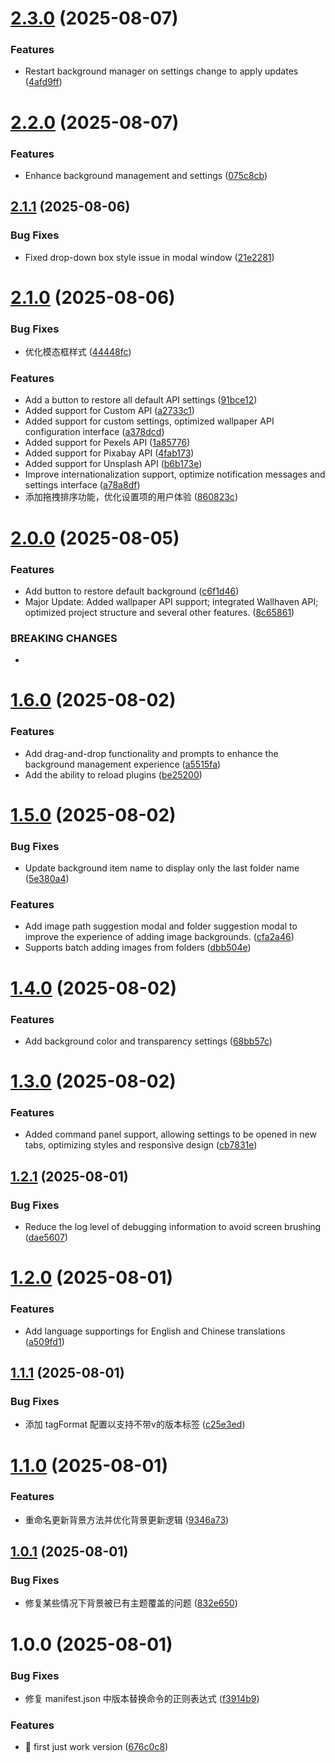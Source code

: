 # [2.3.0](https://github.com/sean2077/obsidian-dynamic-theme-background/compare/2.2.0...2.3.0) (2025-08-07)


### Features

* Restart background manager on settings change to apply updates ([4afd9ff](https://github.com/sean2077/obsidian-dynamic-theme-background/commit/4afd9ff9f2aef4c30b2f919c8638dc6b1e2d2c1a))

# [2.2.0](https://github.com/sean2077/obsidian-dynamic-theme-background/compare/2.1.1...2.2.0) (2025-08-07)


### Features

* Enhance background management and settings ([075c8cb](https://github.com/sean2077/obsidian-dynamic-theme-background/commit/075c8cbdc835cb8541276c6236e2b6f1423d6dda))

## [2.1.1](https://github.com/sean2077/obsidian-dynamic-theme-background/compare/2.1.0...2.1.1) (2025-08-06)


### Bug Fixes

* Fixed drop-down box style issue in modal window ([21e2281](https://github.com/sean2077/obsidian-dynamic-theme-background/commit/21e2281b192ccb920dca12f9e7d422e246301dc4))

# [2.1.0](https://github.com/sean2077/obsidian-dynamic-theme-background/compare/2.0.0...2.1.0) (2025-08-06)


### Bug Fixes

* 优化模态框样式 ([44448fc](https://github.com/sean2077/obsidian-dynamic-theme-background/commit/44448fcfe132cc121848ff8c0b5237b29e88aeaa))


### Features

* Add a button to restore all default API settings ([91bce12](https://github.com/sean2077/obsidian-dynamic-theme-background/commit/91bce12c06832a08da67b6ef40586105ee22b295))
* Added support for Custom API ([a2733c1](https://github.com/sean2077/obsidian-dynamic-theme-background/commit/a2733c18bc91253358238e15b765a5a00b92cc35))
* Added support for custom settings, optimized wallpaper API configuration interface ([a378dcd](https://github.com/sean2077/obsidian-dynamic-theme-background/commit/a378dcd9ae23f1928e9b2f12a13e9826571a5213))
* Added support for Pexels API ([1a85776](https://github.com/sean2077/obsidian-dynamic-theme-background/commit/1a85776500dbffb1fc182c101bc7957307de209d))
* Added support for Pixabay API ([4fab173](https://github.com/sean2077/obsidian-dynamic-theme-background/commit/4fab17329c753b563c4cd31a5020c30742e2b982))
* Added support for Unsplash API ([b6b173e](https://github.com/sean2077/obsidian-dynamic-theme-background/commit/b6b173e7dee7531bda8308434f76a94c61c75676))
* Improve internationalization support, optimize notification messages and settings interface ([a78a8df](https://github.com/sean2077/obsidian-dynamic-theme-background/commit/a78a8dfb8806c29ab8d3f829a19f5830c11e9087))
* 添加拖拽排序功能，优化设置项的用户体验 ([860823c](https://github.com/sean2077/obsidian-dynamic-theme-background/commit/860823c2e22f8dd58f8be49c6a53c799f0a50d47))

# [2.0.0](https://github.com/sean2077/obsidian-dynamic-theme-background/compare/1.6.0...2.0.0) (2025-08-05)


### Features

* Add button to restore default background ([c6f1d46](https://github.com/sean2077/obsidian-dynamic-theme-background/commit/c6f1d4675f8b9f3066cff4139bba3796dee28d1a))
* Major Update: Added wallpaper API support; integrated Wallhaven API; optimized project structure and several other features. ([8c65861](https://github.com/sean2077/obsidian-dynamic-theme-background/commit/8c658610807289721cd5b1f5dd844ce314f02d29))


### BREAKING CHANGES

*

# [1.6.0](https://github.com/sean2077/obsidian-dynamic-theme-background/compare/1.5.0...1.6.0) (2025-08-02)


### Features

* Add drag-and-drop functionality and prompts to enhance the background management experience ([a5515fa](https://github.com/sean2077/obsidian-dynamic-theme-background/commit/a5515fa9c74c86e376470e2f80e0f78051502dc7))
* Add the ability to reload plugins ([be25200](https://github.com/sean2077/obsidian-dynamic-theme-background/commit/be2520037ef85eb3b9de66e428616cc0d15b0e03))

# [1.5.0](https://github.com/sean2077/obsidian-dynamic-theme-background/compare/1.4.0...1.5.0) (2025-08-02)


### Bug Fixes

* Update background item name to display only the last folder name ([5e380a4](https://github.com/sean2077/obsidian-dynamic-theme-background/commit/5e380a4b53693ced8e626bd7d66545e7eefab022))


### Features

* Add image path suggestion modal and folder suggestion modal to improve the experience of adding image backgrounds. ([cfa2a46](https://github.com/sean2077/obsidian-dynamic-theme-background/commit/cfa2a460b85885a356ff0d6e65d14217e3bbc644))
* Supports batch adding images from folders ([dbb504e](https://github.com/sean2077/obsidian-dynamic-theme-background/commit/dbb504edc6b87cc6ad474e30bec71c4d73914477))

# [1.4.0](https://github.com/sean2077/obsidian-dynamic-theme-background/compare/1.3.0...1.4.0) (2025-08-02)


### Features

* Add background color and transparency settings ([68bb57c](https://github.com/sean2077/obsidian-dynamic-theme-background/commit/68bb57c94cb1574df6615b66425d003c02883215))

# [1.3.0](https://github.com/sean2077/obsidian-dynamic-theme-background/compare/1.2.1...1.3.0) (2025-08-02)


### Features

* Added command panel support, allowing settings to be opened in new tabs, optimizing styles and responsive design ([cb7831e](https://github.com/sean2077/obsidian-dynamic-theme-background/commit/cb7831e5c3d8c72dbe2b5fa803918964fe29b6c8))

## [1.2.1](https://github.com/sean2077/obsidian-dynamic-theme-background/compare/1.2.0...1.2.1) (2025-08-01)


### Bug Fixes

* Reduce the log level of debugging information to avoid screen brushing ([dae5607](https://github.com/sean2077/obsidian-dynamic-theme-background/commit/dae56073188f94ded59f487c6738a380cf40bf8e))

# [1.2.0](https://github.com/sean2077/obsidian-dynamic-theme-background/compare/1.1.1...1.2.0) (2025-08-01)


### Features

* Add language supportings for English and Chinese translations ([a509fd1](https://github.com/sean2077/obsidian-dynamic-theme-background/commit/a509fd14e396e942ad16c8b6e38514a75f43cbf3))

## [1.1.1](https://github.com/sean2077/obsidian-dynamic-theme-background/compare/v1.1.0...1.1.1) (2025-08-01)


### Bug Fixes

* 添加 tagFormat 配置以支持不带v的版本标签 ([c25e3ed](https://github.com/sean2077/obsidian-dynamic-theme-background/commit/c25e3ed4c389bcf4a60d5a111e92854715a8d751))

# [1.1.0](https://github.com/sean2077/obsidian-dynamic-theme-background/compare/v1.0.1...v1.1.0) (2025-08-01)


### Features

* 重命名更新背景方法并优化背景更新逻辑 ([9346a73](https://github.com/sean2077/obsidian-dynamic-theme-background/commit/9346a73445dbbdae4520bb64d4aa8d89c7fdcc6a))

## [1.0.1](https://github.com/sean2077/obsidian-dynamic-theme-background/compare/v1.0.0...v1.0.1) (2025-08-01)


### Bug Fixes

* 修复某些情况下背景被已有主题覆盖的问题 ([832e650](https://github.com/sean2077/obsidian-dynamic-theme-background/commit/832e6508e8ca2b5b5e523ebf71908cf0ad6de7c9))

# 1.0.0 (2025-08-01)


### Bug Fixes

* 修复 manifest.json 中版本替换命令的正则表达式 ([f3914b9](https://github.com/sean2077/obsidian-dynamic-theme-background/commit/f3914b94df616fcaa89d65db8a2211aa3b8af199))


### Features

* :tada: first just work version ([676c0c8](https://github.com/sean2077/obsidian-dynamic-theme-background/commit/676c0c829cb7efb7293f358299f09136d3bc70e5))
